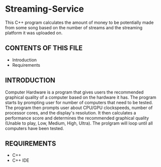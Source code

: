 # Streaming-Service
This C++ program calculates the amount of money to be potentially made from some song based on the number of streams and the streaming platform it was uploaded on.

CONTENTS OF THIS FILE
---------------------

 * Introduction
 * Requirements


INTRODUCTION
------------

Computer Hardware is a program that gives users the recommended graphical quality of a computer based on the hardware it has. The program starts by prompting user for number of computers that need to be tested. The program then prompts user about CPU/GPU clockspeeds, number of processor cores, and the display's resolution. It then calculates a performance score and determines the recommended graphical quality (Unable to play, Low, Medium, High, Ultra). The prolgram will loop until all computers have been tested.


REQUIREMENTS
------------

- C++
- C++ IDE
